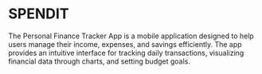 # SPENDIT
The Personal Finance Tracker App is a mobile application designed to help users manage their income, expenses, and savings efficiently. The app provides an intuitive interface for tracking daily transactions, visualizing financial data through charts, and setting budget goals.
